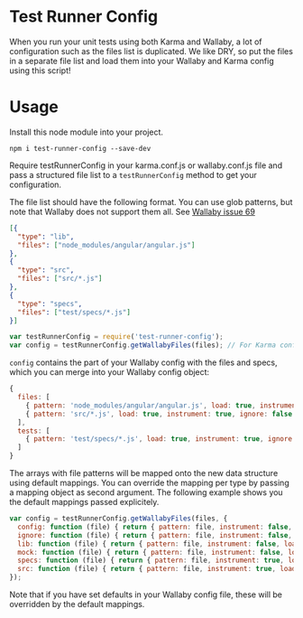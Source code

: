 # Test Runner Config

When you run your unit tests using both Karma and Wallaby, a lot of configuration such as the files list is duplicated.
We like DRY, so put the files in a separate file list and load them into your Wallaby and Karma config using this script!

# Usage

Install this node module into your project.

```
npm i test-runner-config --save-dev
```

Require testRunnerConfig in your karma.conf.js or wallaby.conf.js file and pass a structured file list to a `testRunnerConfig` method to get your configuration.

The file list should have the following format. You can use glob patterns, but note that Wallaby does not support them all.
See [Wallaby issue 69](https://github.com/wallabyjs/public/issues/69)

```json
[{
  "type": "lib",
  "files": ["node_modules/angular/angular.js"]
},
{
  "type": "src",
  "files": ["src/*.js"]
},
{
  "type": "specs",
  "files": ["test/specs/*.js"]
}]
```

```javascript
var testRunnerConfig = require('test-runner-config');
var config = testRunnerConfig.getWallabyFiles(files); // For Karma config call getKarmaFiles()
```

`config` contains the part of your Wallaby config with the files and specs, which you can merge into your Wallaby config object:

```javascript
{
  files: [
    { pattern: 'node_modules/angular/angular.js', load: true, instrument: false, ignore: false },
    { pattern: 'src/*.js', load: true, instrument: true, ignore: false }
  ],
  tests: [
    { pattern: 'test/specs/*.js', load: true, instrument: true, ignore: false }
  ]
}
```

The arrays with file patterns will be mapped onto the new data structure using default mappings.
You can override the mapping per type by passing a mapping object as second argument.
The following example shows you the default mappings passed explicitely.

```javascript
var config = testRunnerConfig.getWallabyFiles(files, {
  config: function (file) { return { pattern: file, instrument: false, load: true, ignore: false }; },
  ignore: function (file) { return { pattern: file, instrument: false, load: false, ignore: true }; },
  lib: function (file) { return { pattern: file, instrument: false, load: true, ignore: false }; },
  mock: function (file) { return { pattern: file, instrument: false, load: false, ignore: false }; },
  specs: function (file) { return { pattern: file, instrument: true, load: true, ignore: false }; },
  src: function (file) { return { pattern: file, instrument: true, load: true, ignore: false }; },
});
```

Note that if you have set defaults in your Wallaby config file, these will be overridden by the default mappings.

